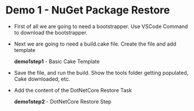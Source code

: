 # Demo 1 - NuGet Package Restore

* First of all we are going to need a bootstrapper.  Use VSCode Command to download the bootstrapper.

* Next we are going to need a build.cake file. Create the file and add template

  **demo1step1** - Basic Cake Template

* Save the file, and run the build.  Show the tools folder getting populated, Cake downloaded, etc.

* Add the content of the DotNetCore Restore Task

  **demo1step2** - DotNetCore Restore Step